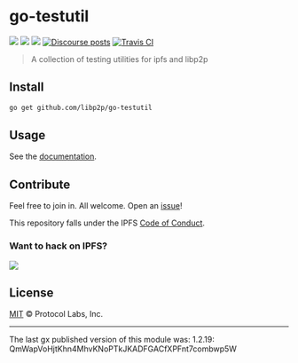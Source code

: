 # go-testutil

[![](https://img.shields.io/badge/made%20by-Protocol%20Labs-blue.svg?style=flat-square)](https://protocol.ai)
[![](https://img.shields.io/badge/project-libp2p-yellow.svg?style=flat-square)](https://libp2p.io/)
[![](https://img.shields.io/badge/freenode-%23libp2p-yellow.svg?style=flat-square)](http://webchat.freenode.net/?channels=%23libp2p)
[![Discourse posts](https://img.shields.io/discourse/https/discuss.libp2p.io/posts.svg)](https://discuss.libp2p.io)
[![Travis CI](https://travis-ci.org/libp2p/go-testutil.svg?branch=master)](https://travis-ci.org/libp2p/go-testutil)

> A collection of testing utilities for ipfs and libp2p

## Install

```sh
go get github.com/libp2p/go-testutil
```

## Usage

See the [documentation](https://godoc.org/github.com/libp2p/go-testutil).

## Contribute

Feel free to join in. All welcome. Open an [issue](https://github.com/libp2p/go-testutil/issues)!

This repository falls under the IPFS [Code of Conduct](https://github.com/ipfs/community/blob/master/code-of-conduct.md).

### Want to hack on IPFS?

[![](https://cdn.rawgit.com/jbenet/contribute-ipfs-gif/master/img/contribute.gif)](https://github.com/ipfs/community/blob/master/contributing.md)

## License

[MIT](LICENSE) © Protocol Labs, Inc.

---

The last gx published version of this module was: 1.2.19: QmWapVoHjtKhn4MhvKNoPTkJKADFGACfXPFnt7combwp5W
